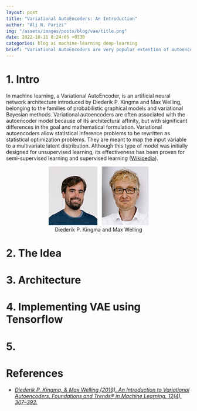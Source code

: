 ```yaml
---
layout: post
title: "Variational AutoEncoders: An Introduction"
author: "Ali N. Parizi"
img: "/assets/images/posts/blog/vae/title.png"
date: 2022-10-11 8:24:05 +0330
categories: blog ai machine-learning deep-learning
brief: "Variational AutoEncoders are very popular extention of autoencoders which try to map the input data into a probablistic distribution of the data in latent space instead of learning a direc representation. This article is a straightforward walkthrough to get familiar with Variational AutoEncoders."
---
```


# 1. Intro
In machine learning, a Variational AutoEncoder, is an artificial neural network architecture introduced by Diederik P. Kingma and Max Welling, belonging to the families of probabilistic graphical models and variational Bayesian methods. Variational autoencoders are often associated with the autoencoder model because of its architectural affinity, but with significant differences in the goal and mathematical formulation. Variational autoencoders allow statistical inference problems to be rewritten as statistical optimization problems. They are meant to map the input variable to a multivariate latent distribution. Although this type of model was initially designed for unsupervised learning, its effectiveness has been proven for semi-supervised learning and supervised learning ([Wikipedia](https://en.wikipedia.org/wiki/Variational_autoencoder)).


<div align=center>
    <img src="/assets/images/blog/vae-intro/authors.png"/>
    <br>
    <span>Diederik P. Kingma and Max Welling</span>
</div>

# 2. The Idea

# 3. Architecture

# 4. Implementing VAE using Tensorflow

# 5. 

# References
- [*Diederik P. Kingma, & Max Welling (2019). An Introduction to Variational Autoencoders. Foundations and Trends® in Machine Learning, 12(4), 307–392.*](https://arxiv.org/abs/1906.02691)